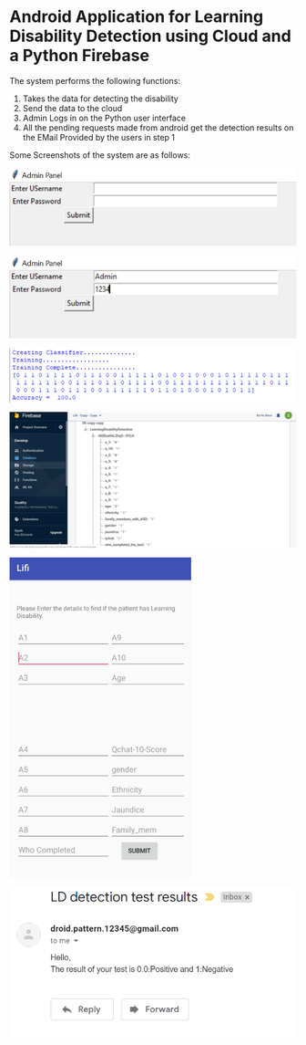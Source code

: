 # Android Application for Learning Disability Detection using Cloud and a Python Firebase
The system performs the following functions:
1) Takes the data for detecting the disability 
2) Send the data to the cloud 
3) Admin Logs in on the Python user interface 
4) All the pending requests made from android get the detection results on the EMail Provided by the users in step 1

Some Screenshots of the system are as follows:

![output](https://github.com/sneha-almeida/android-app-for-LD-detection/blob/main/output2.PNG)

![output](https://github.com/sneha-almeida/android-app-for-LD-detection/blob/main/output3.PNG)

![output](https://github.com/sneha-almeida/android-app-for-LD-detection/blob/main/output4.PNG)

![output](https://github.com/sneha-almeida/android-app-for-LD-detection/blob/main/output5.PNG)

![output](https://github.com/sneha-almeida/android-app-for-LD-detection/blob/main/output6.PNG)

![output](https://github.com/sneha-almeida/android-app-for-LD-detection/blob/main/output7.PNG)

